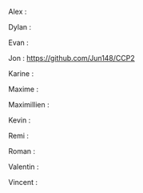 Alex : 

Dylan : 

Evan :

Jon : https://github.com/Jun148/CCP2

Karine : 

Maxime : 

Maximillien : 

Kevin :

Remi :

Roman :

Valentin : 

Vincent : 

